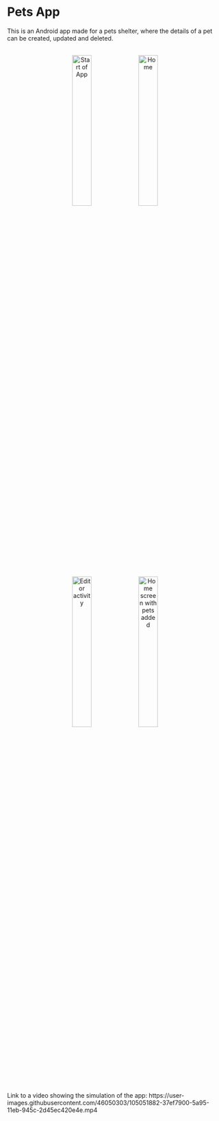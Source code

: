 # Pets App
 This is an Android app made for a pets shelter, where the details of a pet can be created, updated and deleted.
<br>
<br>
<p align="center">
    <img src="https://user-images.githubusercontent.com/46050303/105051176-86504800-5a94-11eb-8e4d-6fc99bf0b581.jpg" alt="Start of App" height="30%" width="30%">
    <img src="https://user-images.githubusercontent.com/46050303/105051173-85b7b180-5a94-11eb-898b-391209377133.jpg" alt="Home" height="30%" width="30%">
</p>
<br>
<p align="center">
    <img src="https://user-images.githubusercontent.com/46050303/105051168-851f1b00-5a94-11eb-91ac-cc0378b5bab7.jpg" alt="Editor activity" height="30%" width="30%">
    <img src="https://user-images.githubusercontent.com/46050303/105051161-83edee00-5a94-11eb-837e-54ae92501aa1.jpg" alt="Home screen with pets added" height="30%" width="30%"></p>
<br>
Link to a video showing the simulation of the app: https://user-images.githubusercontent.com/46050303/105051882-37ef7900-5a95-11eb-945c-2d45ec420e4e.mp4

